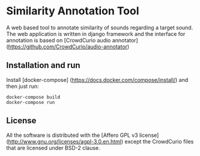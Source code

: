 # Similarity Annotation Tool

A web based tool to annotate similarity of sounds regarding a target sound. 
The web application is written in django framework and the interface for annotation is based on [CrowdCurio audio annotator] (https://github.com/CrowdCurio/audio-annotator) 

## Installation and run

Install [docker-compose] (https://docs.docker.com/compose/install/) and then just run:

    docker-compose build
    docker-compose run

## License
All the software is distributed with the [Affero GPL v3 license] (http://www.gnu.org/licenses/agpl-3.0.en.html) except the CrowdCurio files that are
licensed under BSD-2 clause.


